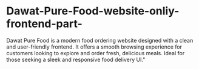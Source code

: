 # Dawat-Pure-Food-website-onliy-frontend-part-
Dawat Pure Food is a modern food ordering website designed with a clean and user-friendly frontend. It offers a smooth browsing experience for customers looking to explore and order fresh, delicious meals. Ideal for those seeking a sleek and responsive food delivery UI."
